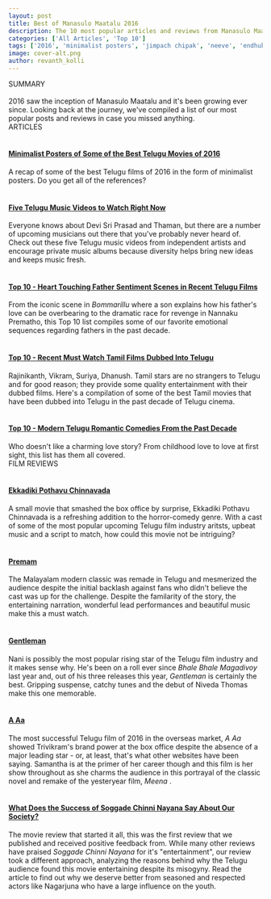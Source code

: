 ```yaml
---
layout: post
title: Best of Manasulo Maatalu 2016
description: The 10 most popular articles and reviews from Manasulo Maatalu in 2016
categories: ['All Articles', 'Top 10']
tags: ['2016', 'minimalist posters', 'jimpach chipak', 'neeve', 'endhuko', 'em mayalo', 'chandamama', "father's day", 'top 10 telugu', 'movie review', 'film review', 'telugu rom-com', 'a aa', 'premam', 'ekkadiki pothavu chinnavada', 'tamil telugu dubbed', 'gentleman', 'soggade']
image: cover-alt.png
author: revanth_kolli
---
```


<div class="block block-dark block-lg block-first">
    <div class="block-title">SUMMARY</div>
    <br>
    2016 saw the inception of Manasulo Maatalu and it's been growing ever since. Looking back at the journey, we've compiled a list of our most popular posts and reviews in case you missed anything. 
</div>

<div class="block">
    <div class="block-title">ARTICLES</div>
    <br>
    <a href="{{ site.url }}/Minimalist-Posters-of-Some-of-the-Best-Telugu-Movies-of-2016/"><h4> Minimalist Posters of Some of the Best Telugu Movies of 2016 </h4>
    <div class="img-cover"><div class="img-preview" style="background-image: url('../img/minimalist/Ekkadiki Pothavu Chinnavada.png');"></div></div></a>
    A recap of some of the best Telugu films of 2016 in the form of minimalist posters. Do you get all of the references? 
    <br><br>
    <a href="{{ site.url }}/FIve-Telugu-Music-Videos-to-Watch-Right-Now/"><h4> Five Telugu Music Videos to Watch Right Now </h4>
    <div class="img-cover"><div class="img-preview" style="background-image: url('../img/five_private_music_videos.jpg');"></div></div></a>
    Everyone knows about Devi Sri Prasad and Thaman, but there are a number of upcoming musicians out there that you've probably never heard of. Check out these five Telugu music videos from independent artists and encourage private music albums because diversity helps bring new ideas and keeps music fresh.
    <br><br>
    <a href="{{ site.url }}/Top-10-Heart-Touching-Father-Sentiment-Scenes-in-Recent-Telugu-Films/"><h4> Top 10 - Heart Touching Father Sentiment Scenes in Recent Telugu Films </h4>
    <div class="img-cover"><div class="img-preview" style="background-image: url('../img/nannaku_prematho_poster.jpg');"></div></div></a>
    From the iconic scene in <i>Bommarillu</i> where a son explains how his father's love can be overbearing to the dramatic race for revenge in Nannaku Prematho, this Top 10 list compiles some of our favorite emotional sequences regarding fathers in the past decade.
    <br><br>
    <a href="{{ site.url }}/Top-10-Recent-Must-Watch-Tamil-Films-Dubbed-Into-Telugu/"><h4> Top 10 - Recent Must Watch Tamil Films Dubbed Into Telugu </h4>
    <div class="img-cover"><div class="img-preview" style="background-image: url('../img/top10_tamil_dubbed.jpg');"></div></div></a>
    Rajinikanth, Vikram, Suriya, Dhanush. Tamil stars are no strangers to Telugu and for good reason; they provide some quality entertainment with their dubbed films. Here's a compilation of some of the best Tamil movies that have been dubbed into Telugu in the past decade of Telugu cinema.
    <br><br>
    <a href="{{ site.url }}/Top-10-Modern-Telugu-Romantic-Comedies-From-the-Past-Decade/"><h4> Top 10 - Modern Telugu Romantic Comedies From the Past Decade </h4>
    <div class="img-cover"><div class="img-preview" style="background-image: url('../img/top10_rom_com.jpg');"></div></div></a>
    Who doesn't like a charming love story? From childhood love to love at first sight, this list has them all covered.
    <br>
</div>

<div class="block">
    <div class="block-title">FILM REVIEWS</div>
    <br>
    <a href="{{ site.url }}/Ekkadiki-Pothavu-Chinnavada/"><h4> Ekkadiki Pothavu Chinnavada </h4>
    <div class="img-cover"><div class="img-preview" style="background-image: url('../img/ekkadiki_pothavu_chinnavada_poster.jpg');"></div></div></a>
    A small movie that smashed the box office by surprise, Ekkadiki Pothavu Chinnavada is a refreshing addition to the horror-comedy genre. With a cast of some of the most popular upcoming Telugu film industry aritsts, upbeat music and a script to match, how could this movie not be intriguing? 
    <br><br>
    <a href="{{ site.url }}/Premam/"><h4> Premam </h4>
    <div class="img-cover"><div class="img-preview" style="background-image: url('../img/premam_poster.jpg');"></div></div></a>
    The Malayalam modern classic was remade in Telugu and mesmerized the audience despite the initial backlash against fans who didn't believe the cast was up for the challenge. Despite the familarity of the story, the entertaining narration, wonderful lead performances and beautiful music make this a must watch. 
    <br><br>
    <a href="{{ site.url }}/Gentleman-Suspenseful-Love-Stories/"><h4> Gentleman </h4>
    <div class="img-cover"><div class="img-preview" style="background-image: url('../img/gentleman_poster.jpg');"></div></div></a>
    Nani is possibly the most popular rising star of the Telugu film industry and it makes sense why. He's been on a roll ever since <i>Bhale Bhale Magadivoy</i> last year and, out of his three releases this year, <i>Gentleman</i> is certainly the best. Gripping suspense, catchy tunes and the debut of Niveda Thomas make this one memorable.
    <br><br>
    <a href="{{ site.url }}/A-Aa-Another-Feel-Good-Trivikram-Family-Entertainer/"><h4> A Aa </h4>
    <div class="img-cover"><div class="img-preview" style="background-image: url('../img/a_aa_poster.jpg');"></div></div></a>
    The most successful Telugu film of 2016 in the overseas market, <i> A Aa </i> showed Trivikram's brand power at the box office despite the absence of a major leading star - or, at least, that's what other websites have been saying. Samantha is at the primer of her career though and this film is her show throughout as she charms the audience in this portrayal of the classic novel and remake of the yesteryear film, <i> Meena </i>.
    <br><br>
    <a href="{{ site.url }}/Soggade-Chinni-Nayana-Extended-Film-Review/"><h4> What Does the Success of Soggade Chinni Nayana Say About Our Society? </h4>
    <div class="img-cover"><div class="img-preview" style="background-image: url('../img/soggade_chinni_nayana_poster.jpg');"></div></div></a>
    The movie review that started it all, this was the first review that we published and received positive feedback from. While many other reviews have praised <i> Soggade Chinni Nayana </i> for it's "entertainment", our review took a different approach, analyzing the reasons behind why the Telugu audience found this movie entertaining despite its misogyny. Read the article to find out why we deserve better from seasoned and respected actors like Nagarjuna who have a large influence on the youth.
    <br>
</div>